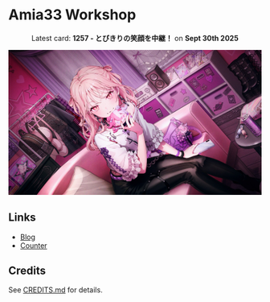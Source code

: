 # Amia33 Workshop

<p align="center">
    Latest card: <b>1257 - とびきりの笑顔を中継！</b> on <b>Sept 30th 2025</b>
</p>
<p align="center">
    <img src="images/banner.jpg" alt="「どう？線香花火！」">
</p>

## Links

- [Blog](https://amia.work)
- [Counter](https://counter.amia.work)

## Credits

See [CREDITS.md](CREDITS.md) for details.
